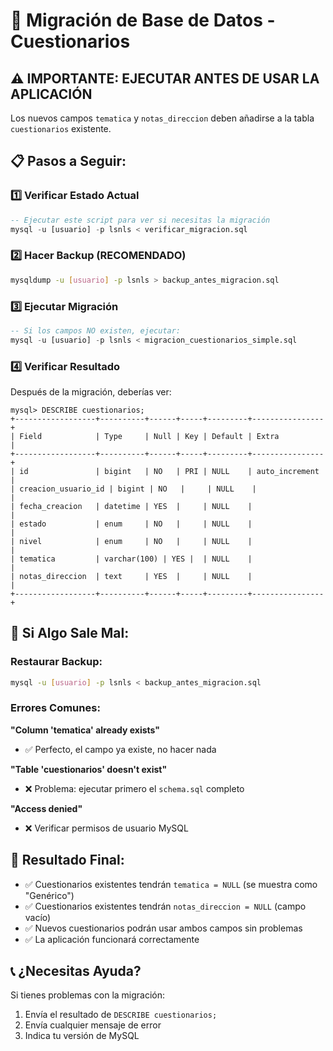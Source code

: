 # 🔄 Migración de Base de Datos - Cuestionarios

## ⚠️ **IMPORTANTE: EJECUTAR ANTES DE USAR LA APLICACIÓN**

Los nuevos campos `tematica` y `notas_direccion` deben añadirse a la tabla `cuestionarios` existente.

## 📋 **Pasos a Seguir:**

### 1️⃣ **Verificar Estado Actual**
```sql
-- Ejecutar este script para ver si necesitas la migración
mysql -u [usuario] -p lsnls < verificar_migracion.sql
```

### 2️⃣ **Hacer Backup (RECOMENDADO)**
```bash
mysqldump -u [usuario] -p lsnls > backup_antes_migracion.sql
```

### 3️⃣ **Ejecutar Migración**
```sql
-- Si los campos NO existen, ejecutar:
mysql -u [usuario] -p lsnls < migracion_cuestionarios_simple.sql
```

### 4️⃣ **Verificar Resultado**
Después de la migración, deberías ver:
```
mysql> DESCRIBE cuestionarios;
+------------------+----------+------+-----+---------+----------------+
| Field            | Type     | Null | Key | Default | Extra          |
+------------------+----------+------+-----+---------+----------------+
| id               | bigint   | NO   | PRI | NULL    | auto_increment |
| creacion_usuario_id | bigint | NO   |     | NULL    |                |
| fecha_creacion   | datetime | YES  |     | NULL    |                |
| estado           | enum     | NO   |     | NULL    |                |
| nivel            | enum     | NO   |     | NULL    |                |
| tematica         | varchar(100) | YES |  | NULL    |                |
| notas_direccion  | text     | YES  |     | NULL    |                |
+------------------+----------+------+-----+---------+----------------+
```

## 🚨 **Si Algo Sale Mal:**

### Restaurar Backup:
```bash
mysql -u [usuario] -p lsnls < backup_antes_migracion.sql
```

### Errores Comunes:

**"Column 'tematica' already exists"**
- ✅ Perfecto, el campo ya existe, no hacer nada

**"Table 'cuestionarios' doesn't exist"**
- ❌ Problema: ejecutar primero el `schema.sql` completo

**"Access denied"**
- ❌ Verificar permisos de usuario MySQL

## 🎯 **Resultado Final:**
- ✅ Cuestionarios existentes tendrán `tematica = NULL` (se muestra como "Genérico")
- ✅ Cuestionarios existentes tendrán `notas_direccion = NULL` (campo vacío)  
- ✅ Nuevos cuestionarios podrán usar ambos campos sin problemas
- ✅ La aplicación funcionará correctamente

## 📞 **¿Necesitas Ayuda?**
Si tienes problemas con la migración:
1. Envía el resultado de `DESCRIBE cuestionarios;`
2. Envía cualquier mensaje de error
3. Indica tu versión de MySQL 